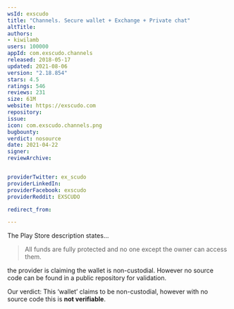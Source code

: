 ```yaml
---
wsId: exscudo
title: "Channels. Secure wallet + Exchange + Private chat"
altTitle: 
authors:
- kiwilamb
users: 100000
appId: com.exscudo.channels
released: 2018-05-17
updated: 2021-08-06
version: "2.18.854"
stars: 4.5
ratings: 546
reviews: 231
size: 61M
website: https://exscudo.com
repository: 
issue: 
icon: com.exscudo.channels.png
bugbounty: 
verdict: nosource
date: 2021-04-22
signer: 
reviewArchive:


providerTwitter: ex_scudo
providerLinkedIn: 
providerFacebook: exscudo
providerReddit: EXSCUDO

redirect_from:

---
```



The Play Store description states...

> All funds are fully protected and no one except the owner can access them.

the provider is claiming the wallet is non-custodial.
However no source code can be found in a public repository for validation.

Our verdict: This ‘wallet’ claims to be non-custodial, however with no source code this is **not verifiable**.

